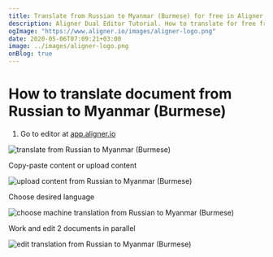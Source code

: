 ```yaml
---
title: Translate from Russian to Myanmar (Burmese) for free in Aligner Editor
description: Aligner Dual Editor Tutorial. How to translate for free from Russian to Myanmar (Burmese). Aligner is multilingual document management platform. 
ogImage: "https://www.aligner.io/images/aligner-logo.png"
date: 2020-05-06T07:09:21+03:00
image: ../images/aligner-logo.png
onBlog: true
---
```


# How to translate document from Russian to Myanmar (Burmese)

1. Go to editor at [app.aligner.io](https://app.aligner.io "Aligner App web page")

![translate from Russian to Myanmar (Burmese)](../aligner-blank-editor.png "translate from Russian to Myanmar (Burmese)")

Copy-paste content or upload content

![upload content from Russian to Myanmar (Burmese)](../aligner-uploaded-document.png "upload content from Russian to Myanmar (Burmese)")

Choose desired language

![choose machine translation from Russian to Myanmar (Burmese)](../aligner-language-dropdown.png "choose machine translation from Russian to Myanmar (Burmese)")

Work and edit 2 documents in parallel

![edit translation from Russian to Myanmar (Burmese)](../aligner-double-sitded-editor.png "edit translation from Russian to Myanmar (Burmese)")

